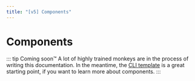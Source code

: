 ```yaml
---
title: "[v5] Components"
---
```


# Components

::: tip Coming soon™️
A lot of highly trained monkeys are in the process of writing this documentation. In the meantime, the [CLI template](https://github.com/pangolinjs/cli/tree/master/template) is a great starting point, if you want to learn more about components.
:::
